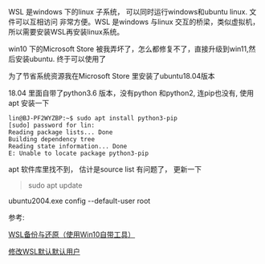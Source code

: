 WSL 是windows 下的linux 子系统， 可以同时运行windows和ubuntu linux. 文件可以互相访问
非常方便。WSL 是windows 与linux 交互的桥梁，类似虚拟机，所以需要安装WSL再安装linux系统。

win10 下的Microsoft Store 被我弄坏了，怎么都修复不了，直接升级到win11,然后安装ubuntu. 终于可以使用了

为了节省系统资源我在Microsoft Store 里安装了ubuntu18.04版本

18.04 里面自带了python3.6 版本，没有python 和python2, 连pip也没有, 使用apt 安装一下
```shell
lin@BJ-PF2WYZBP:~$ sudo apt install python3-pip
[sudo] password for lin:
Reading package lists... Done
Building dependency tree
Reading state information... Done
E: Unable to locate package python3-pip
```
apt 软件库里找不到， 估计是source list 有问题了， 更新一下

> sudo apt update



ubuntu2004.exe config --default-user root




参考:

[WSL备份与还原（使用Win10自带工具）](https://blog.csdn.net/code_peak/article/details/118769378)

[修改WSL默认默认用户](https://www.cnblogs.com/Hiro666/p/14119763.html)